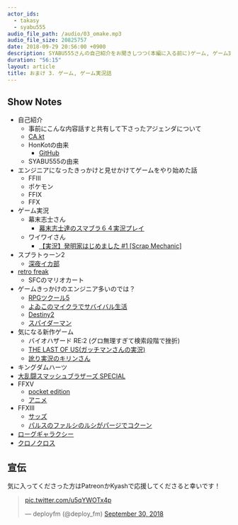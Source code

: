 ```yaml
---
actor_ids:
  - takasy
  - syabu555
audio_file_path: /audio/03_omake.mp3
audio_file_size: 20825757
date: 2018-09-29 20:56:00 +0900
description: SYABU555さんの自己紹介をお聞きしつつ(本編に入る前に)ゲーム, ゲーム実況の話で盛り上がりました
duration: "56:15"
layout: article
title: おまけ 3. ゲーム, ゲーム実況話
---
```

 
## Show Notes
- 自己紹介
  - 事前にこんな内容話すと共有して下さったアジェンダについて
  - [CA.kt](https://cyberagent.connpass.com/event/103073/)
  - HonKotの由来
    - [GitHub](https://github.com/HoNKoT)
  - SYABU555の由来
- エンジニアになったきっかけと見せかけてゲームをやり始めた話
  - FFIII
  - ポケモン
  - FFIX
  - FFX
- ゲーム実況
  - 幕末志士さん
    - [幕末志士達のスマブラ６４実況プレイ](http://www.nicovideo.jp/watch/sm22954889)
  - ワイワイさん
    - [【実況】発明家はじめました #1 [Scrap Mechanic]](http://www.nicovideo.jp/watch/sm28549395)
- スプラトゥーン2
  - [深夜イカ部](https://bosyu.me/users/SYABU555/wants/4929)
- [retro freak](https://www.cybergadget.co.jp/retrofreak/)
  - SFCのマリオカート
- ゲームきっかけのエンジニア多いのでは？
  - [RPGツクール5](https://www26.atwiki.jp/gcmatome/pages/393.html)
  - [よゐこのマイクラでサバイバル生活](https://www.youtube.com/playlist?list=PLPh3p_yYrx0C9xsovx-aqTH2QcCPm5jA3)
  - [Destiny2](https://www.destinythegame.com/ja/home)
  - [スパイダーマン](https://www.jp.playstation.com/games/marvels-spider-man/?tkgpscom=dc_spiderman_fb_20180528)
- 気になる新作ゲーム
  - バイオハザード RE:2 (グロ無理すぎて検索段階で挫折)
  - [THE LAST OF US(ガッチマンさんの実況)](https://www.youtube.com/playlist?list=PLEQchj72pK56jJYBtK455LNbrG9O8hzcK)
  - [訛り実況のキリンさん](http://www.nicovideo.jp/user/14378176)
- キングダムハーツ
- [大乱闘スマッシュブラザーズ SPECIAL](https://www.smashbros.com/ja_JP/)
- FFXV
  - [pocket edition](http://www.jp.square-enix.com/ff15pocket/)
  - [アニメ](http://www.jp.square-enix.com/ff15/brotherhood/)
- FFXIII
  - [サッズ](https://dic.pixiv.net/a/%E3%82%B5%E3%83%83%E3%82%BA%E3%83%BB%E3%82%AB%E3%83%83%E3%83%84%E3%83%AD%E3%82%A4)
  - [パルスのファルシのルシがパージでコクーン](http://dic.nicovideo.jp/a/%E3%83%91%E3%83%AB%E3%82%B9%E3%81%AE%E3%83%95%E3%82%A1%E3%83%AB%E3%82%B7%E3%81%AE%E3%83%AB%E3%82%B7%E3%81%8C%E3%83%91%E3%83%BC%E3%82%B8%E3%81%A7%E3%82%B3%E3%82%AF%E3%83%BC%E3%83%B3)
- [ローグギャラクシー](https://www26.atwiki.jp/gcmatome/pages/2727.html)
- [クロノクロス](https://www26.atwiki.jp/gcmatome/pages/2527.html)


## 宣伝
気に入ってくださった方はPatreonかKyashで応援してくださると幸いです！

<blockquote class="twitter-tweet" data-lang="en"><p lang="ja" dir="ltr"><a href="https://t.co/u5qYWOTx4p">pic.twitter.com/u5qYWOTx4p</a></p>&mdash; deployfm (@deploy_fm) <a href="https://twitter.com/deploy_fm/status/1046396967956361223?ref_src=twsrc%5Etfw">September 30, 2018</a></blockquote>
<script async src="https://platform.twitter.com/widgets.js" charset="utf-8"></script>
